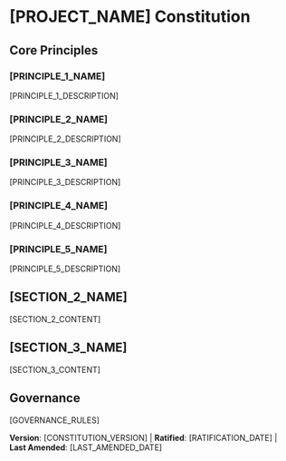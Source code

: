 # [PROJECT_NAME] Constitution

<!-- Example: Spec Constitution, TaskFlow Constitution, etc. -->

## Core Principles

### [PRINCIPLE_1_NAME]

<!-- Example: I. Library-First -->

[PRINCIPLE_1_DESCRIPTION]

<!-- Example: Every feature starts as a standalone library; Libraries must be self-contained, independently testable, documented; Clear purpose required - no organizational-only libraries -->

### [PRINCIPLE_2_NAME]

<!-- Example: II. CLI Interface -->

[PRINCIPLE_2_DESCRIPTION]

<!-- Example: Every library exposes functionality via CLI; Text in/out protocol: stdin/args → stdout, errors → stderr; Support JSON + human-readable formats -->

### [PRINCIPLE_3_NAME]

<!-- Example: III. Test-First (NON-NEGOTIABLE) -->

[PRINCIPLE_3_DESCRIPTION]

<!-- Example: TDD mandatory: Tests written → User approved → Tests fail → Then implement; Red-Green-Refactor cycle strictly enforced -->

### [PRINCIPLE_4_NAME]

<!-- Example: IV. Integration Testing -->

[PRINCIPLE_4_DESCRIPTION]

<!-- Example: Focus areas requiring integration tests: New library contract tests, Contract changes, Inter-service communication, Shared schemas -->

### [PRINCIPLE_5_NAME]

<!-- Example: V. Observability, VI. Versioning & Breaking Changes, VII. Simplicity -->

[PRINCIPLE_5_DESCRIPTION]

<!-- Example: Text I/O ensures debuggability; Structured logging required; Or: MAJOR.MINOR.BUILD format; Or: Start simple, YAGNI principles -->

## [SECTION_2_NAME]

<!-- Example: Additional Constraints, Security Requirements, Performance Standards, etc. -->

[SECTION_2_CONTENT]

<!-- Example: Technology stack requirements, compliance standards, deployment policies, etc. -->

## [SECTION_3_NAME]

<!-- Example: Development Workflow, Review Process, Quality Gates, etc. -->

[SECTION_3_CONTENT]

<!-- Example: Code review requirements, testing gates, deployment approval process, etc. -->

## Governance

<!-- Example: Constitution supersedes all other practices; Amendments require documentation, approval, migration plan -->

[GOVERNANCE_RULES]

<!-- Example: All PRs/reviews must verify compliance; Complexity must be justified; Use [GUIDANCE_FILE] for runtime development guidance -->

**Version**: [CONSTITUTION_VERSION] | **Ratified**: [RATIFICATION_DATE] | **Last Amended**:
[LAST_AMENDED_DATE]

<!-- Example: Version: 2.1.1 | Ratified: 2025-06-13 | Last Amended: 2025-07-16 -->

